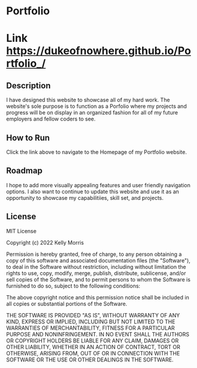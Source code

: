 
# Portfolio
# Link https://dukeofnowhere.github.io/Portfolio_/
## Description
I have designed this website to showcase all of my hard work. The website's sole purpose is to function as a Porfolio where my projects and progress will be on display in an organized fashion for all of my future employers and fellow coders to see.

## How to Run
Click the link above to navigate to the Homepage of my Portfolio website. 

## Roadmap
I hope to add more visually appealing features and user friendly navigation options. 
I also want to continue to update this website and use it as an opportunity to showcase my capabilitiies, skill set, and projects. 

## License

MIT License

Copyright (c) 2022 Kelly Morris

Permission is hereby granted, free of charge, to any person obtaining a copy of this software and associated documentation files (the "Software"), to deal in the Software without restriction, including without limitation the rights to use, copy, modify, merge, publish, distribute, sublicense, and/or sell copies of the Software, and to permit persons to whom the Software is furnished to do so, subject to the following conditions:

The above copyright notice and this permission notice shall be included in all copies or substantial portions of the Software.

THE SOFTWARE IS PROVIDED "AS IS", WITHOUT WARRANTY OF ANY KIND, EXPRESS OR IMPLIED, INCLUDING BUT NOT LIMITED TO THE WARRANTIES OF MERCHANTABILITY, FITNESS FOR A PARTICULAR PURPOSE AND NONINFRINGEMENT. IN NO EVENT SHALL THE AUTHORS OR COPYRIGHT HOLDERS BE LIABLE FOR ANY CLAIM, DAMAGES OR OTHER LIABILITY, WHETHER IN AN ACTION OF CONTRACT, TORT OR OTHERWISE, ARISING FROM, OUT OF OR IN CONNECTION WITH THE SOFTWARE OR THE USE OR OTHER DEALINGS IN THE SOFTWARE.
